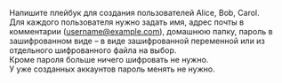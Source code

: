 Напишите плейбук для создания пользователей Alice, Bob, Carol.  
Для каждого пользователя нужно задать имя, адрес почты в комментарии (username@example.com), домашнюю папку, пароль в зашифрованном виде – в виде зашифрованной переменной или из отдельного шифрованного файла на выбор.  
Кроме пароля больше ничего шифровать не нужно.  
У уже созданных аккаунтов пароль менять не нужно.
